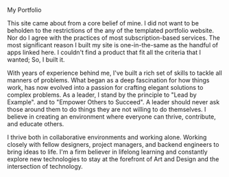 My Portfolio

This site came about from a core belief of mine. I did not want to be beholden to the restrictions of the any of the templated portfolio website. Nor do I agree with the practices of most subscription-based services. The most significant reason I built my site is one-in-the-same as the handful of apps linked here. I couldn't find a product that fit all the criteria that I wanted; So, I built it.

With years of experience behind me, I've built a rich set of skills to tackle all manners of problems. What began as a deep fascination for how things work, has now evolved into a passion for crafting elegant solutions to complex problems. As a leader, I stand by the principle to "Lead by Example". and to "Empower Others to Succeed". A leader should never ask those around them to do things they are not willing to do themselves. I believe in creating an environment where everyone can thrive, contribute, and educate others.

I thrive both in collaborative environments and working alone. Working closely with fellow designers, project managers, and backend engineers to bring ideas to life. I'm a firm believer in lifelong learning and constantly explore new technologies to stay at the forefront of Art and Design and the intersection of technology.
